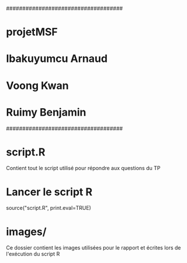 ####################################
# projetMSF
#
# Ibakuyumcu Arnaud
# Voong Kwan
# Ruimy Benjamin 
####################################

# script.R

Contient tout le script utilisé pour répondre aux questions du TP

# Lancer le script  R

source("script.R", print.eval=TRUE)

# images/

Ce dossier contient les images utilisées pour le rapport et écrites lors
de l'exécution du script R


